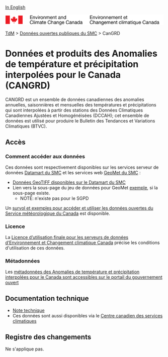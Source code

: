 [In English](readme_cangrd_en.md)

![ECCC logo](../../img_eccc-logo.png)

[TdM](../../readme_fr.md) > [Données ouvertes publiques du SMC](../readme_fr.md) > CanGRD

# Données et produits des Anomalies de température et précipitation interpolées pour le Canada (CANGRD)  

CANGRD est un ensemble de données canadiennes des anomalies annuelles, saisonnières et mensuelles des températures et précipitations qui sont interpolées à partir des stations des Données Climatiques Canadiennes Ajustées et Homogénéisées (DCCAH); cet ensemble de données est utilisé pour produire le Bulletin des Tendances et Variations Climatiques (BTVC).

## Accès

### Comment accéder aux données

Ces données sont respectivement disponibles sur les services serveur de données [Datamart du SMC](../../msc-datamart/readme_fr.md) et les services web [GeoMet du SMC](../../msc-geomet/readme_fr.md) :

* [Données GeoTIFF disponibles sur le Datamart du SMC](readme_cangrd-datamart_fr.md) 
* Lien vers la sous-page du jeu de données pour GeoMet [exemple](../../msc-geomet/giops_fr.md), si la sous-page existe. 
	* NOTE: n'existe pas pour le SGPD

Un [survol et exemples pour accéder et utiliser les données ouvertes du Service météorologique du Canada](../../usage/readme_fr.md) est disponible.

### Licence

La [Licence d’utilisation finale pour les serveurs de données d’Environnement et Changement climatique Canada](../../licence/readme_fr.md) précise les conditions d'utilisation de ces données.

### Métadonnées

Les [métadonnées des Anomalies de température et précipitation interpolées pour le Canada sont accessibles sur le portail du gouvernement ouvert](https://ouvert.canada.ca/data/fr/dataset/3d4b68a5-13bc-48bb-ad10-801128aa6604)

## Documentation technique

* [Note technique](http://collaboration.cmc.ec.gc.ca/cmc/cmos/public_doc/msc-data/climate_cangrd/CANGRD_Technical_Documentation_fr.pdf)
* Ces données sont aussi disponibles via le [Centre canadien des services climatiques](https://www.canada.ca/fr/environnement-changement-climatique/services/changements-climatiques/centre-canadien-services-climatiques/a-propos.html)

## Registre des changements 

Ne s'applique pas.
